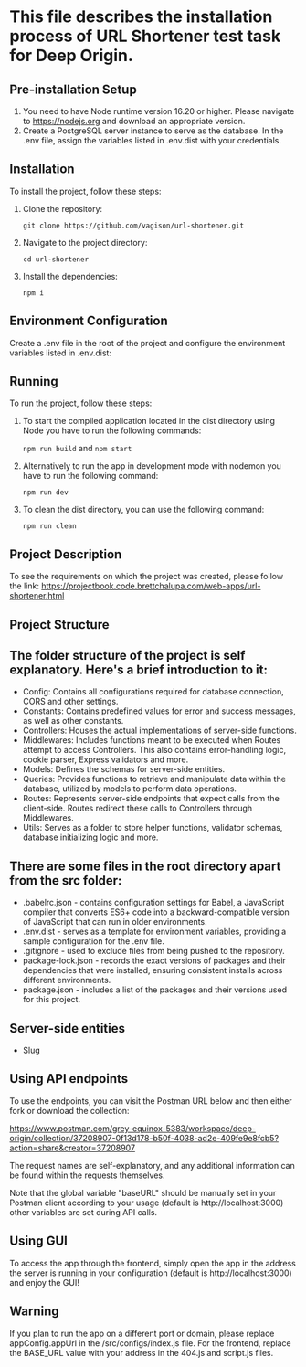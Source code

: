 This file describes the installation process of URL Shortener test task for Deep Origin.
========================================================================================


## Pre-installation Setup
1. You need to have Node runtime version 16.20 or higher. Please navigate to https://nodejs.org and download an appropriate version.
2. Create a PostgreSQL server instance to serve as the database. In the .env file, assign the variables listed in .env.dist with your credentials.

## Installation
To install the project, follow these steps:
1. Clone the repository:

    ```git clone https://github.com/vagison/url-shortener.git```

2. Navigate to the project directory:

    ```cd url-shortener```

3. Install the dependencies:

    ```npm i```


## Environment Configuration
Create a .env file in the root of the project and configure the environment variables listed in .env.dist:

## Running
To run the project, follow these steps:

1. To start the compiled application located in the dist directory using Node you have to run the following commands:

    ```npm run build``` and ```npm start```

3. Alternatively to run the app in development mode with nodemon you have to run the following command:

    ```npm run dev```
   
5. To clean the dist directory, you can use the following command: 

    ```npm run clean```


## Project Description
To see the requirements on which the project was created, please follow the link: https://projectbook.code.brettchalupa.com/web-apps/url-shortener.html


## Project Structure
The folder structure of the project is self explanatory. Here's a brief introduction to it:
-------------------------------------------------------------------------------------------
* Config: Contains all configurations required for database connection, CORS and other settings.
* Constants: Contains predefined values for error and success messages, as well as other constants.
* Controllers: Houses the actual implementations of server-side functions.
* Middlewares: Includes functions meant to be executed when Routes attempt to access Controllers. This also contains error-handling logic, cookie parser, Express validators and more.
* Models: Defines the schemas for server-side entities.
* Queries: Provides functions to retrieve and manipulate data within the database, utilized by models to perform data operations.
* Routes: Represents server-side endpoints that expect calls from the client-side. Routes redirect these calls to Controllers through Middlewares.
* Utils: Serves as a folder to store helper functions, validator schemas, database initializing logic and more.

There are some files in the root directory apart from the src folder:
---------------------------------------------------------------------
* .babelrc.json - contains configuration settings for Babel, a JavaScript compiler that converts ES6+ code into a backward-compatible version of JavaScript that can run in older environments.
* .env.dist - serves as a template for environment variables, providing a sample configuration for the .env file.
* .gitignore - used to exclude files from being pushed to the repository.
* package-lock.json - records the exact versions of packages and their dependencies that were installed, ensuring consistent installs across different environments.
* package.json - includes a list of the packages and their versions used for this project.

Server-side entities
---------------------
* Slug


## Using API endpoints
To use the endpoints, you can visit the Postman URL below and then either fork or download the collection:

https://www.postman.com/grey-equinox-5383/workspace/deep-origin/collection/37208907-0f13d178-b50f-4038-ad2e-409fe9e8fcb5?action=share&creator=37208907

The request names are self-explanatory, and any additional information can be found within the requests themselves.

Note that the global variable "baseURL" should be manually set in your Postman client according to your usage (default is http://localhost:3000) other variables are set during API calls.


## Using GUI
To access the app through the frontend, simply open the app in the address the server is running in your configuration (default is http://localhost:3000) and enjoy the GUI!


## Warning
If you plan to run the app on a different port or domain, please replace appConfig.appUrl in the /src/configs/index.js file. For the frontend, replace the BASE_URL value with your address in the 404.js and script.js files.